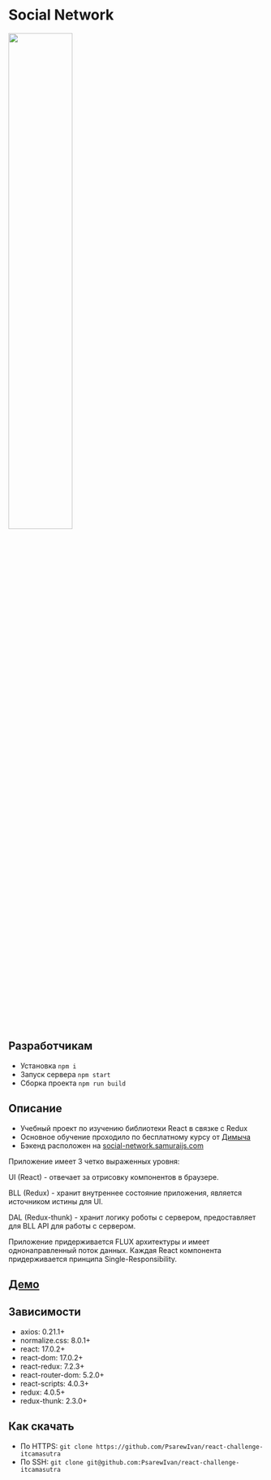 # Social Network

<img src="slider.png" width="50%">

## Разработчикам

- Установка `npm i`
- Запуск сервера `npm start`
- Сборка проекта `npm run build`

## Описание

- Учебный проект по изучению библиотеки React в связке с Redux
- Основное обучение проходило по бесплатному курсу от [Димыча](https://www.youtube.com/playlist?list=PLcvhF2Wqh7DNVy1OCUpG3i5lyxyBWhGZ8)
- Бэкенд расположен на [social-network.samuraijs.com](https://social-network.samuraijs.com/)

Приложение имеет 3 четко выраженных уровня:

UI (React) - отвечает за отрисовку компонентов в браузере.

BLL (Redux) - хранит внутреннее состояние приложения, является источником истины для UI.

DAL (Redux-thunk) - хранит логику роботы с сервером, предоставляет для BLL API для работы с сервером.

Приложение придерживается FLUX архитектуры и имеет однонаправленный поток данных. Каждая React компонента придерживается принципа Single-Responsibility.

## [Демо](https://psarewivan.github.io/react-challenge-itcamasutra/)

## Зависимости

- axios: 0.21.1+
- normalize.css: 8.0.1+
- react: 17.0.2+
- react-dom: 17.0.2+
- react-redux: 7.2.3+
- react-router-dom: 5.2.0+
- react-scripts: 4.0.3+
- redux: 4.0.5+
- redux-thunk: 2.3.0+

## Как скачать

- По HTTPS: `git clone https://github.com/PsarewIvan/react-challenge-itcamasutra`
- По SSH: `git clone git@github.com:PsarewIvan/react-challenge-itcamasutra`
